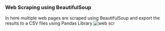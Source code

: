 ### Web Scraping using BeautifulSoup
In here multiple web pages are scraped using BeautifulSoup and export the results to a CSV files using Pandas Library
![web scr](https://user-images.githubusercontent.com/88538105/210391865-a12791b0-5a49-46f7-ac79-67fb09614812.png)
